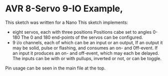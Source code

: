 # AVR 8-Servo 9-IO Example, 

This sketch was written for a Nano 
This sketch implements:
* eight servos, each with three positions
   Positions cabe set to angles 0-180
   The 0 and 180 end-points of the servos can be configured.
* 9 i/o channels, each of which can be an input or an output,
   If an output it may be solid, pulse or flashing, and consumes an on- and 0ff-event. 
   If an input it produces an on- and off-event, which may each be delayed.  The 
     inputs can be with or with pullups, inverted or not, or can be toggle. 


Pin usage can be seen in the main file at the top. 


